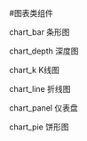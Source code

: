 #图表类组件

chart_bar 条形图

chart_depth 深度图

chart_k K线图

chart_line 折线图

chart_panel 仪表盘

chart_pie 饼形图
